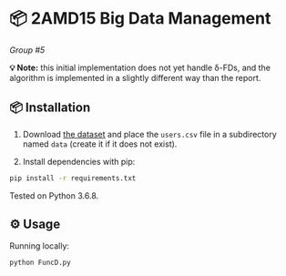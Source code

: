 # 📦 2AMD15 Big Data Management

*Group #5*

**💡 Note:** this initial implementation does not yet handle δ-FDs, and the algorithm is implemented in a slightly different way than the report.

## 📦 Installation

1. Download [the dataset](https://ghtorrent.org/downloads.html) and place the `users.csv` file in a subdirectory named `data` (create it if it does not exist).

2. Install dependencies with pip:

```bash 
pip install -r requirements.txt
```
Tested on Python 3.6.8.

## ⚙️ Usage

Running locally:

```bash
python FuncD.py
```
